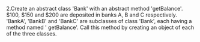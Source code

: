 2.Create an abstract class 'Bank' with an abstract method 'getBalance'. $100, $150 and $200 are deposited in banks A, B
and C respectively. 'BankA', 'BankB' and 'BankC' are subclasses of class 'Bank', each having a method named '
getBalance'. Call this method by creating an object of each of the three classes.
